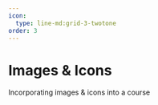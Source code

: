 ```yaml
---
icon:
  type: line-md:grid-3-twotone
order: 3  
---
```


# Images & Icons


Incorporating images & icons into a course
